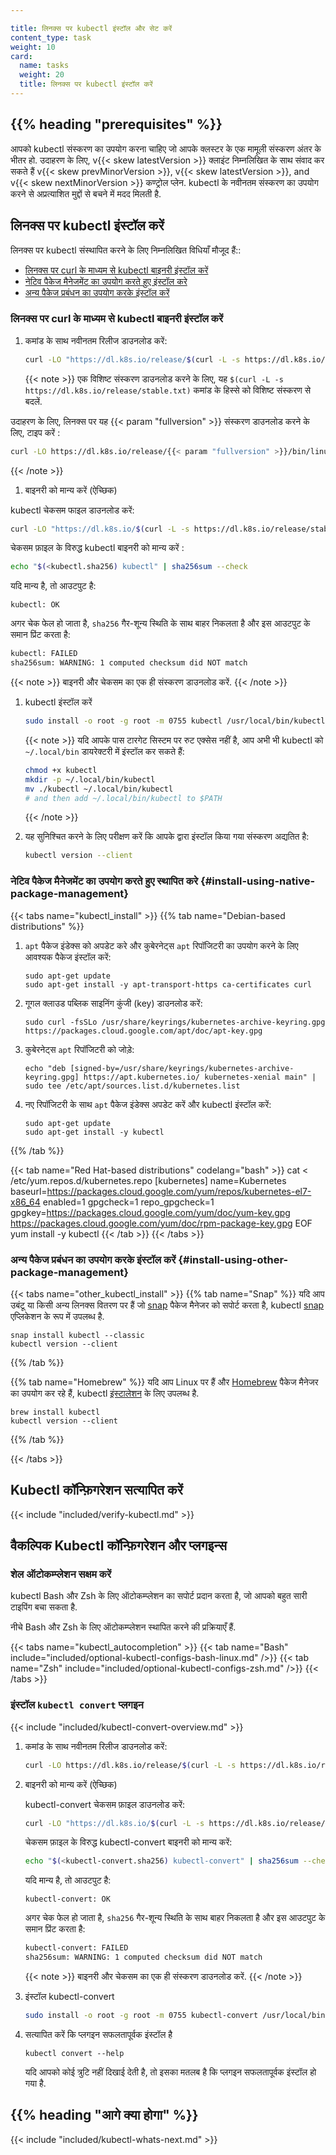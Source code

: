 ```yaml
---

title: लिनक्स पर kubectl इंस्टॉल और सेट करें
content_type: task
weight: 10
card:
  name: tasks
  weight: 20
  title: लिनक्स पर kubectl इंस्टॉल करें
---
```


## {{% heading "prerequisites" %}}

आपको kubectl संस्करण का उपयोग करना चाहिए जो आपके क्लस्टर के एक मामूली संस्करण अंतर के भीतर हो. उदाहरण के लिए,  v{{< skew latestVersion >}} क्लाइंट निम्नलिखित के साथ संवाद कर सकते हैं v{{< skew prevMinorVersion >}}, v{{< skew latestVersion >}}, and v{{< skew nextMinorVersion >}} कण्ट्रोल प्लेन.
kubectl के नवीनतम संस्करण का उपयोग करने से अप्रत्याशित मुद्दों से बचने में मदद मिलती है.

## लिनक्स पर kubectl इंस्टॉल करें

लिनक्स पर kubectl संस्थापित करने के लिए निम्नलिखित विधियाँ मौजूद हैं::

- [लिनक्स पर curl के माध्यम से kubectl बाइनरी इंस्टॉल करें](#install-kubectl-binary-with-curl-on-linux)
- [नेटिव पैकेज मैनेजमेंट का उपयोग करते हुए इंस्टॉल करे](#install-using-native-package-management)
- [अन्य पैकेज प्रबंधन का उपयोग करके इंस्टॉल करें](#install-using-other-package-management)

### लिनक्स पर curl के माध्यम से kubectl बाइनरी इंस्टॉल करें

1. कमांड के साथ नवीनतम रिलीज डाउनलोड करें:

   ```bash
   curl -LO "https://dl.k8s.io/release/$(curl -L -s https://dl.k8s.io/release/stable.txt)/bin/linux/amd64/kubectl"
   ```

   {{< note >}}
एक विशिष्ट संस्करण डाउनलोड करने के लिए, यह `$(curl -L -s https://dl.k8s.io/release/stable.txt)` कमांड के हिस्से को विशिष्ट संस्करण से बदलें.

उदाहरण के लिए, लिनक्स पर यह {{< param "fullversion" >}} संस्करण डाउनलोड करने के लिए, टाइप करें :

   ```bash
   curl -LO https://dl.k8s.io/release/{{< param "fullversion" >}}/bin/linux/amd64/kubectl
   ```
   {{< /note >}}

1. बाइनरी को मान्य करें (ऐच्छिक)

  kubectl चेकसम फाइल डाउनलोड करें:

   ```bash
   curl -LO "https://dl.k8s.io/$(curl -L -s https://dl.k8s.io/release/stable.txt)/bin/linux/amd64/kubectl.sha256"
   ```

   चेकसम फ़ाइल के विरुद्ध kubectl बाइनरी को मान्य करें :

   ```bash
   echo "$(<kubectl.sha256) kubectl" | sha256sum --check
   ```

   यदि मान्य है, तो आउटपुट है:

   ```console
   kubectl: OK
   ```

   अगर चेक फेल हो जाता है, `sha256` गैर-शून्य स्थिति के साथ बाहर निकलता है और इस आउटपुट के समान प्रिंट करता है:

   ```bash
   kubectl: FAILED
   sha256sum: WARNING: 1 computed checksum did NOT match
   ```

   {{< note >}}
   बाइनरी और चेकसम का एक ही संस्करण डाउनलोड करें.
   {{< /note >}}

1. kubectl इंस्टॉल करें

   ```bash
   sudo install -o root -g root -m 0755 kubectl /usr/local/bin/kubectl
   ```

   {{< note >}}
   यदि आपके पास टारगेट सिस्टम पर रुट एक्सेस नहीं है, आप अभी भी kubectl को `~/.local/bin` डायरेक्टरी में इंस्टॉल कर सकते हैं:

   ```bash
   chmod +x kubectl
   mkdir -p ~/.local/bin/kubectl
   mv ./kubectl ~/.local/bin/kubectl
   # and then add ~/.local/bin/kubectl to $PATH
   ```

   {{< /note >}}

1. यह सुनिश्चित करने के लिए परीक्षण करें कि आपके द्वारा इंस्टॉल किया गया संस्करण अद्यतित है:

   ```bash
   kubectl version --client
   ```

### नेटिव पैकेज मैनेजमेंट का उपयोग करते हुए स्थापित करे {#install-using-native-package-management}

{{< tabs name="kubectl_install" >}}
{{% tab name="Debian-based distributions" %}}

1. `apt` पैकेज इंडेक्स को अपडेट करे और कुबेरनेट्स `apt` रिपॉजिटरी का उपयोग करने के लिए आवश्यक पैकेज इंस्टॉल करें:

   ```shell
   sudo apt-get update
   sudo apt-get install -y apt-transport-https ca-certificates curl
   ```

2. गूगल क्लाउड पब्लिक साइनिंग कुंजी (key) डाउनलोड करें:

   ```shell
   sudo curl -fsSLo /usr/share/keyrings/kubernetes-archive-keyring.gpg https://packages.cloud.google.com/apt/doc/apt-key.gpg
   ```

3. कुबेरनेट्स `apt` रिपॉजिटरी को जोड़े:

   ```shell
   echo "deb [signed-by=/usr/share/keyrings/kubernetes-archive-keyring.gpg] https://apt.kubernetes.io/ kubernetes-xenial main" | sudo tee /etc/apt/sources.list.d/kubernetes.list
   ```

4. नए रिपॉजिटरी के साथ `apt` पैकेज इंडेक्स अपडेट करें और kubectl इंस्टॉल करें:

   ```shell
   sudo apt-get update
   sudo apt-get install -y kubectl
   ```

{{% /tab %}}

{{< tab name="Red Hat-based distributions" codelang="bash" >}}
cat <<EOF > /etc/yum.repos.d/kubernetes.repo
[kubernetes]
name=Kubernetes
baseurl=https://packages.cloud.google.com/yum/repos/kubernetes-el7-x86_64
enabled=1
gpgcheck=1
repo_gpgcheck=1
gpgkey=https://packages.cloud.google.com/yum/doc/yum-key.gpg https://packages.cloud.google.com/yum/doc/rpm-package-key.gpg
EOF
yum install -y kubectl
{{< /tab >}}
{{< /tabs >}}

### अन्य पैकेज प्रबंधन का उपयोग करके इंस्टॉल करें {#install-using-other-package-management}


{{< tabs name="other_kubectl_install" >}}
{{% tab name="Snap" %}}
यदि आप उबंटू या किसी अन्य लिनक्स वितरण पर हैं जो [snap](https://snapcraft.io/docs/core/install) पैकेज मैनेजर को सपोर्ट करता है, kubectl [snap](https://snapcraft.io/) एप्लिकेशन के रूप में उपलब्ध है.

```shell
snap install kubectl --classic
kubectl version --client
```

{{% /tab %}}

{{% tab name="Homebrew" %}}
यदि आप Linux पर हैं और [Homebrew](https://docs.brew.sh/Homebrew-on-Linux) पैकेज मैनेजर का उपयोग कर रहे हैं, kubectl [इंस्टालेशन](https://docs.brew.sh/Homebrew-on-Linux#install) के लिए उपलब्ध है.

```shell
brew install kubectl
kubectl version --client
```

{{% /tab %}}

{{< /tabs >}}

## Kubectl कॉन्फ़िगरेशन सत्यापित करें

{{< include "included/verify-kubectl.md" >}}

## वैकल्पिक Kubectl कॉन्फ़िगरेशन और प्लगइन्स

### शेल ऑटोकम्प्लेशन सक्षम करें

kubectl Bash और Zsh के लिए ऑटोकम्प्लेशन का सपोर्ट प्रदान करता है, जो आपको बहुत सारी टाइपिंग बचा सकता है.

नीचे Bash और Zsh के लिए ऑटोकम्प्लेशन स्थापित करने की प्रक्रियाएँ हैं.

{{< tabs name="kubectl_autocompletion" >}}
{{< tab name="Bash" include="included/optional-kubectl-configs-bash-linux.md" />}}
{{< tab name="Zsh" include="included/optional-kubectl-configs-zsh.md" />}}
{{< /tabs >}}

### इंस्टॉल `kubectl convert` प्लगइन

{{< include "included/kubectl-convert-overview.md" >}}

1. कमांड के साथ नवीनतम रिलीज डाउनलोड करें:

   ```bash
   curl -LO https://dl.k8s.io/release/$(curl -L -s https://dl.k8s.io/release/stable.txt)/bin/linux/amd64/kubectl-convert
   ```

1. बाइनरी को मान्य करें (ऐच्छिक)

   kubectl-convert चेकसम फ़ाइल डाउनलोड करें:

   ```bash
   curl -LO "https://dl.k8s.io/$(curl -L -s https://dl.k8s.io/release/stable.txt)/bin/linux/amd64/kubectl-convert.sha256"
   ```

   चेकसम फ़ाइल के विरुद्ध kubectl-convert बाइनरी को मान्य करें:

   ```bash
   echo "$(<kubectl-convert.sha256) kubectl-convert" | sha256sum --check
   ```

   यदि मान्य है, तो आउटपुट है:

   ```console
   kubectl-convert: OK
   ```

   अगर चेक फेल हो जाता है, `sha256` गैर-शून्य स्थिति के साथ बाहर निकलता है और इस आउटपुट के समान प्रिंट करता है:

   ```bash
   kubectl-convert: FAILED
   sha256sum: WARNING: 1 computed checksum did NOT match
   ```

   {{< note >}}
   बाइनरी और चेकसम का एक ही संस्करण डाउनलोड करें.
   {{< /note >}}

1. इंस्टॉल kubectl-convert

   ```bash
   sudo install -o root -g root -m 0755 kubectl-convert /usr/local/bin/kubectl-convert
   ```

1. सत्यापित करें कि प्लगइन सफलतापूर्वक इंस्टॉल है

   ```shell
   kubectl convert --help
   ```

   यदि आपको कोई त्रुटि नहीं दिखाई देती है, तो इसका मतलब है कि प्लगइन सफलतापूर्वक इंस्टॉल हो गया है.

## {{% heading "आगे क्या होगा" %}}

{{< include "included/kubectl-whats-next.md" >}}
